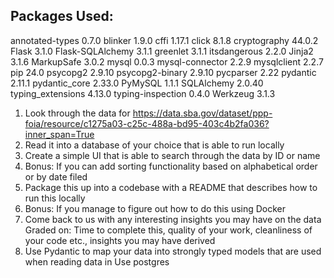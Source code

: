 
## Packages Used:
annotated-types   0.7.0
blinker           1.9.0
cffi              1.17.1
click             8.1.8
cryptography      44.0.2
Flask             3.1.0
Flask-SQLAlchemy  3.1.1
greenlet          3.1.1
itsdangerous      2.2.0
Jinja2            3.1.6
MarkupSafe        3.0.2
mysql             0.0.3
mysql-connector   2.2.9
mysqlclient       2.2.7
pip               24.0
psycopg2          2.9.10
psycopg2-binary   2.9.10
pycparser         2.22
pydantic          2.11.1
pydantic_core     2.33.0
PyMySQL           1.1.1
SQLAlchemy        2.0.40
typing_extensions 4.13.0
typing-inspection 0.4.0
Werkzeug          3.1.3



1. Look through the data for https://data.sba.gov/dataset/ppp-foia/resource/c1275a03-c25c-488a-bd95-403c4b2fa036?inner_span=True
2. Read it into a database of your choice that is able to run locally
3. Create a simple UI that is able to search through the data by ID or name
4. Bonus: If you can add sorting functionality based on alphabetical order or by date filed
5. Package this up into a codebase with a README that describes how to run this locally
6. Bonus: If you manage to figure out how to do this using Docker
7. Come back to us with any interesting insights you may have on the data
Graded on: Time to complete this, quality of your work, cleanliness of your code etc., insights you may have derived
8. Use Pydantic to map your data into strongly typed models that are used when reading data in
Use postgres

